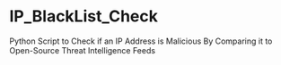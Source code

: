 # IP_BlackList_Check
Python Script to Check if an IP Address is Malicious By Comparing it to Open-Source Threat Intelligence Feeds
